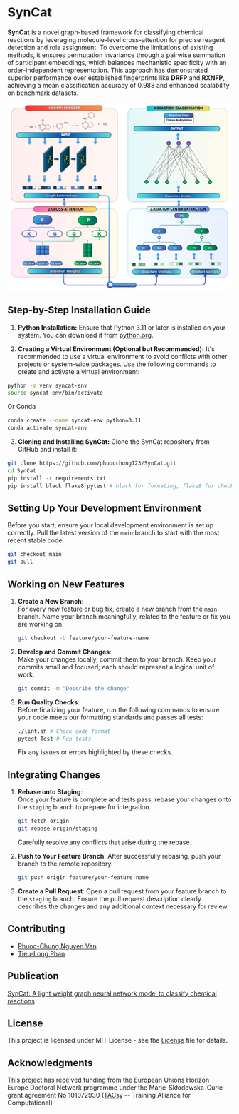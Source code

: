 # SynCat

**SynCat** is a novel graph-based framework for classifying chemical reactions by leveraging molecule-level cross-attention for precise reagent detection and role assignment. To overcome the limitations of existing methods, it ensures permutation invariance through a pairwise summation of participant embeddings, which balances mechanistic specificity with an order-independent representation. This approach has demonstrated superior performance over established fingerprints like **DRFP** and **RXNFP**, achieving a mean classification accuracy of 0.988 and enhanced scalability on benchmark datasets.

![screenshot](./Image/syncat.png)


## Step-by-Step Installation Guide

1. **Python Installation:**
  Ensure that Python 3.11 or later is installed on your system. You can download it from [python.org](https://www.python.org/downloads/).

2. **Creating a Virtual Environment (Optional but Recommended):**
  It's recommended to use a virtual environment to avoid conflicts with other projects or system-wide packages. Use the following commands to create and activate a virtual environment:

  ```bash
  python -m venv syncat-env
  source syncat-env/bin/activate  
  ```
  Or Conda

  ```bash
  conda create --name syncat-env python=3.11
  conda activate syncat-env
  ```

3. **Cloning and Installing SynCat:**
  Clone the SynCat repository from GitHub and install it:

  ```bash
  git clone https://github.com/phuocchung123/SynCat.git
  cd SynCat
  pip install -r requirements.txt
  pip install black flake8 pytest # black for formating, flake8 for checking format, pytest for testing
  ```


## Setting Up Your Development Environment

Before you start, ensure your local development environment is set up correctly. Pull the latest version of the `main` branch to start with the most recent stable code.

```bash
git checkout main
git pull
```

## Working on New Features

1. **Create a New Branch**:  
   For every new feature or bug fix, create a new branch from the `main` branch. Name your branch meaningfully, related to the feature or fix you are working on.

   ```bash
   git checkout -b feature/your-feature-name
   ```

2. **Develop and Commit Changes**:  
   Make your changes locally, commit them to your branch. Keep your commits small and focused; each should represent a logical unit of work.

   ```bash
   git commit -m "Describe the change"
   ```

3. **Run Quality Checks**:  
   Before finalizing your feature, run the following commands to ensure your code meets our formatting standards and passes all tests:

   ```bash
   ./lint.sh # Check code format
   pytest Test # Run tests
   ```

   Fix any issues or errors highlighted by these checks.

## Integrating Changes

1. **Rebase onto Staging**:  
   Once your feature is complete and tests pass, rebase your changes onto the `staging` branch to prepare for integration.

   ```bash
   git fetch origin
   git rebase origin/staging
   ```

   Carefully resolve any conflicts that arise during the rebase.

2. **Push to Your Feature Branch**:
   After successfully rebasing, push your branch to the remote repository.

   ```bash
   git push origin feature/your-feature-name
   ```

3. **Create a Pull Request**:
   Open a pull request from your feature branch to the `staging` branch. Ensure the pull request description clearly describes the changes and any additional context necessary for review.

## Contributing
- [Phuoc-Chung Nguyen Van](https://github.com/phuocchung123)
- [Tieu-Long Phan](https://tieulongphan.github.io/)

## Publication

[SynCat: A light weight graph neural network model to classify chemical reactions](https://doi.org/10.26434/chemrxiv-2025-5f868)

## License
This project is licensed under MIT License - see the [License](LICENSE) file for details.

## Acknowledgments

This project has received funding from the European Unions Horizon Europe Doctoral Network programme under the Marie-Skłodowska-Curie grant agreement No 101072930 ([TACsy](https://tacsy.eu/) -- Training Alliance for Computational)